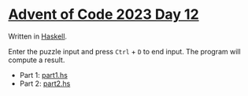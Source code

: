 # [Advent of Code 2023 Day 12](https://adventofcode.com/2023/day/12)

Written in [Haskell](https://en.wikipedia.org/wiki/Haskell).

Enter the puzzle input and press `Ctrl` + `D` to end input. The program will compute a result.

  * Part 1: [part1.hs](part1.hs)
  * Part 2: [part2.hs](part2.hs)

